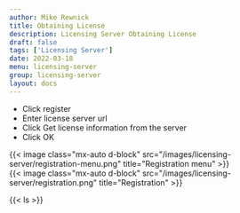 ```yaml
---
author: Mike Rewnick
title: Obtaining License
description: Licensing Server Obtaining License
draft: false
tags: ['Licensing Server']
date: 2022-03-18
menu: licensing-server
group: licensing-server
layout: docs
---
```


- Click register
- Enter license server url
- Click Get license information from the server
- Click OK

{{< image class="mx-auto d-block"  src="/images/licensing-server/registration-menu.png" title="Registration menu" >}}
\
{{< image class="mx-auto d-block"  src="/images/licensing-server/registration.png" title="Registration" >}}

{{< ls >}}
